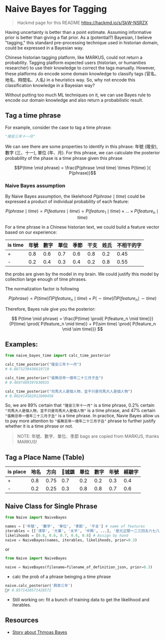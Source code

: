 # Naive Bayes for Tagging

> Hackmd page for this README https://hackmd.io/s/SkW-NSRZX

Having uncertainty is better than a point estimate. Assuming informative prior is better than giving a flat prior. As a (potential?) Bayesian, I believe "tagging," this standard pre-processing technique used in historian domain, could be expressed in a Bayesian way. 

Chinese historian tagging platform, like MARKUS, could not return a probability. Tagging platform expected users (historian, or humanities researcher) to use their knowledge to correct the tags manually. However, these platforms do encode some domain knowledge to classify tags (官名、地名、時間名、人名) in a heuristics way. So, why not encode this classification knowledge in a Bayesian way?

Without putting too much ML techniques on it, we can use Bayes rule to encode our domain knowledge and also return a probabilistic result. 

## Tag a time phrase
For example, consider the case to tag a time phrase:

```python
"隆安三年十一月"
```

We can see there are some properties to identify in this phrase: 年號 (隆安), 數字 (三、十一), 單位 (年、月). For this phrase, we can calculate the posterior probability of the phase is a time phrase given this phrase

$$P(time \mid phrase) = \frac{P(phrase \mid time) \times P(time) }{ P(phrase)}$$

### Naive Bayes assumption

By Naive Bayes assumption, the likelehood $P(phrase \mid time)$ could be expressed a product of individual probability of each feature:

$$P(phrase \mid time) = P(features \mid time) = P(feature_1 \mid time) \times ... \times P(feature_n \mid time)$$

For a time phrase in a Chinese historian text, we could build a feature vector based on our experience:


| is time | 年號 | 數字 | 單位 | 季節 | 干支 | 姓氏 | 不相干的字 | 
| ----    | ---  | --- | --- | --- | --- | --- |  ----     |
| +       | 0.8  | 0.6 | 0.7 | 0.6 | 0.8 | 0.2 | 0.45      |
| -       | 0.2  | 0.4 | 0.3 | 0.4 | 0.2 | 0.8 | 0.55      |

the probs are given by the model in my brain. We could justify this model by collection large enough of time phrases.

The normalization factor is following

$$
P(phrase) = P(time) \prod{ P(feature_n \mid time)} + P(\sim time) \prod{ P(feature_n \mid \sim time)}
$$

Therefore, Bayes rule give you the posterior:

$$
P(time \mid phrase) = \frac{P(time) \prod{ P(feature_n \mid time)}}{P(time) \prod{ P(feature_n \mid time)} + P(\sim time) \prod{ P(feature_n \mid \sim time)}}
$$

## Examples:

```python
from naive_bayes_time import calc_time_posterior

calc_time_posterior("隆安三年十一月") 
# 0.8873239436619719

calc_time_posterior("張無忌帝一億年二十三月子丑") 
# 0.4697469397630935

calc_time_posterior("司馬大人是個人物，並不只是司馬大人是個人物") 
# 0.002414582912800456
```

So, we are 89% certain that `"隆安三年十一月"` is a time phrase, 0.2% certain `"司馬大人是個人物，並不只是司馬大人是個人物"` is a time phrase, and 47% certain `"張無忌帝一億年二十三月子丑"` is a time phrase. In practice, Navie Bayes allow us to pay more attention to `"張無忌帝一億年二十三月子丑"` phrase to further justify whether it is a time phrase or not.

> NOTE: 年號、數字、單位、季節 bags are copied from MARKUS, thanks MARKUS!

## Tag a Place Name (Table)

| is place | 地名 | 方向 | 城鎮 | 單位 | 數字 |  年號   | 經驗字 |
| ----    | ---  | --- | --- | --- | --- | ---      | --- |
| +       | 0.8  | 0.75 | 0.7 | 0.2 | 0.2 | 0.3     | 0.4 | 
| -       | 0.2  | 0.25 | 0.3 | 0.8 | 0.8 | 0.7     | 0.6 | 

## Naive Class for Single Phrase

```python
from Naive import NaiveBayes

names = ['年號', '數字', '單位', '季節', '干支'] # name of features
iterables = [['清寧', '大業', '太平', '中興', ...], '是元正𨳝一二三四五六七八九十廿卅', '年載月日初中末閏', '春夏秋冬', ['乙卯', '壬辰', '乙亥', '己亥', '戊午', '丙午', '丙寅', '癸酉', '庚辰', '乙丑', '癸亥', '己卯', '己巳', '丁卯', '辛亥', '丙辰', '己未', '戊申', '壬子', '癸丑', '丙子', '戊寅', '辛卯', '辛未', '丁未', '丁亥', '庚子', '壬寅', '庚寅', '甲申', '辛丑', '乙酉', '己酉', '乙未', '甲辰', '戊子', '丁酉', '甲戌', '丙申', '庚戌', '己丑', '丁巳', '癸卯', '癸巳', '甲午', '庚申', '癸未', '乙巳', '壬午', '壬戌', '庚午', '甲子', '辛酉', '辛巳', '丁丑', '丙戌', '戊戌', '甲寅', '戊辰', '壬申']] # all possible examples of features
likelihoods = [0.8, 0.6, 0.7, 0.6, 0.8] # Assign by hand
naive = NaiveBayes(names, iterables, likelihoods, prior=0.3)
```

or

```python
from Naive import NaiveBayes

naive = NaiveBayes(filename=filename_of_definition_json, prior=0.3)
```

- calc the prob of a phrase beinging a time phrase

```python
naive.calc_posterior('興寧三年')
# 0.8571428571428572
```

- Still working on: fit a bunch of training data to get the likelihood and iterables.

## Resources

- [Story about Thmoas Bayes](https://www.the-tls.co.uk/articles/public/thomas-bayes-science-crisis/)